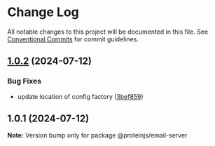 # Change Log

All notable changes to this project will be documented in this file.
See [Conventional Commits](https://conventionalcommits.org) for commit guidelines.

## [1.0.2](https://github.com/proteinjs/notifications/compare/@proteinjs/email-server@1.0.1...@proteinjs/email-server@1.0.2) (2024-07-12)


### Bug Fixes

* update location of config factory ([3bef859](https://github.com/proteinjs/notifications/commit/3bef8595ba48ed3b7b91376ca1ba9b8f1a1b8f18))





## 1.0.1 (2024-07-12)

**Note:** Version bump only for package @proteinjs/email-server
